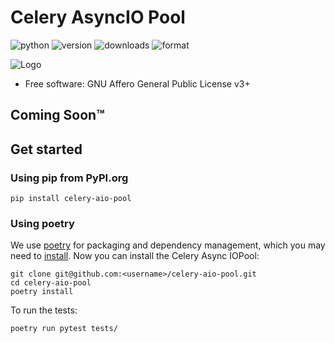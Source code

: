 # Celery AsyncIO Pool

![python](https://img.shields.io/pypi/pyversions/celery-aio-pool.svg)
![version](https://img.shields.io/pypi/v/celery-aio-pool.svg)
![downloads](https://img.shields.io/pypi/dm/celery-aio-pool.svg)
![format](https://img.shields.io/pypi/format/celery-aio-pool.svg)

![Logo](https://repository-images.githubusercontent.com/198568368/35298e00-c1e8-11e9-8bcf-76c57ee28db8)

- Free software: GNU Affero General Public License v3+

## Coming Soon™


## Get started ##

### Using pip from PyPI.org ###

```
pip install celery-aio-pool
```

### Using poetry ###

We use [poetry](https://python-poetry.org/) for packaging and dependency management,
which you may need to [install](https://python-poetry.org/docs/#installing-with-the-official-installer).
Now you can install the Celery Async IOPool:
```
git clone git@github.com:<username>/celery-aio-pool.git
cd celery-aio-pool
poetry install
```
To run the tests:
```
poetry run pytest tests/
```
